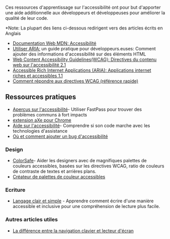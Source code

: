 Ces ressources d'apprentissage sur l'accessibilité ont pour but d'apporter une aide additionnelle aux développeurs et développeuses pour améliorer la qualité de leur code.

*Note: La plupart des liens ci-dessous redirigent vers des articles écrits en Anglais

- [Documentation Web MDN: Accessibilité](https://developer.mozilla.org/en-US/docs/Learn/Accessibility)
- [Utiliser ARIA:](https://www.w3.org/TR/using-aria/) un guide pratique pour développeurs.euses: Comment ajouter des informations d'accessibilité sur des éléments HTML
- [Web Content Accessibility Guidelines(WCAG): Directives du contenu web sur l'accessibilité 2.1](https://www.w3.org/TR/WCAG21/)
- [Accessible Rich Internet Applications (ARIA): Applications internet riches et accessibles 1.1](https://www.w3.org/TR/wai-aria-1.1/)
- [Comment répondre aux directives WCAG (référence rapide)](https://www.w3.org/WAI/WCAG21/quickref/)

## Ressources pratiques

- [Aperçus sur l'accessibilité](https://accessibilityinsights.io/)- Utiliser FastPass pour trouver des problèmes communs à fort impacts
- [extension aXe pour Chrome](https://chrome.google.com/webstore/detail/axe/lhdoppojpmngadmnindnejefpokejbdd)
- [Aide sur l'accessibilité](https://a11ysupport.io/)- Comprendre si son code marche avec les technologies d'assistance
- [Où et comment ajouter un bug d'accessibilité](https://www.digitala11y.com/how-where-to-report-accessibility-bugs/)


### Design

- [ColorSafe](http://colorsafe.co/)- Aider les designers avec de magnifiques palettes de couleurs accessibles, basées sur les directives WCAG, ratio de couleurs de contraste de textes et arrières plans.
- [Créateur de palettes de couleur accessibles](https://toolness.github.io/accessible-color-matrix/)


### Ecriture

- [Langage clair et simple](https://plainlanguage.gov/) - Apprendre comment écrire d'une manière accessible et inclusive pour une compréhension de lecture plus facile.


### Autres articles utiles

- [La différence entre la navigation clavier et lecteur d'écran](https://tink.uk/the-difference-between-keyboard-and-screen-reader-navigation/)
